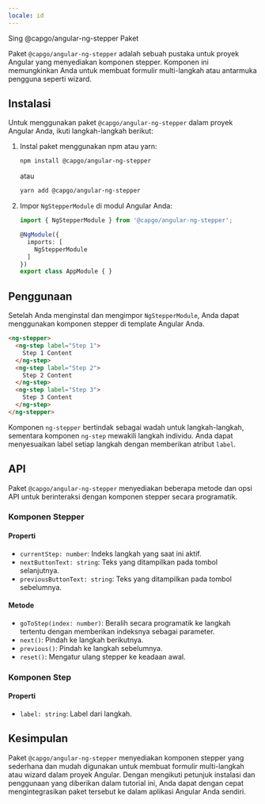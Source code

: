```yaml
---
locale: id
---
```


Sing @capgo/angular-ng-stepper Paket

Paket `@capgo/angular-ng-stepper` adalah sebuah pustaka untuk proyek Angular yang menyediakan komponen stepper. Komponen ini memungkinkan Anda untuk membuat formulir multi-langkah atau antarmuka pengguna seperti wizard.

## Instalasi

Untuk menggunakan paket `@capgo/angular-ng-stepper` dalam proyek Angular Anda, ikuti langkah-langkah berikut:

1. Instal paket menggunakan npm atau yarn:

   ```bash
   npm install @capgo/angular-ng-stepper
   ```

   atau

   ```bash
   yarn add @capgo/angular-ng-stepper
   ```

2. Impor `NgStepperModule` di modul Angular Anda:

   ```typescript
   import { NgStepperModule } from '@capgo/angular-ng-stepper';
   
   @NgModule({
     imports: [
       NgStepperModule
     ]
   })
   export class AppModule { }
   ```

## Penggunaan

Setelah Anda menginstal dan mengimpor `NgStepperModule`, Anda dapat menggunakan komponen stepper di template Angular Anda.

```html
<ng-stepper>
  <ng-step label="Step 1">
    Step 1 Content
  </ng-step>
  <ng-step label="Step 2">
    Step 2 Content
  </ng-step>
  <ng-step label="Step 3">
    Step 3 Content
  </ng-step>
</ng-stepper>
```

Komponen `ng-stepper` bertindak sebagai wadah untuk langkah-langkah, sementara komponen `ng-step` mewakili langkah individu. Anda dapat menyesuaikan label setiap langkah dengan memberikan atribut `label`.

## API

Paket `@capgo/angular-ng-stepper` menyediakan beberapa metode dan opsi API untuk berinteraksi dengan komponen stepper secara programatik.

### Komponen Stepper

#### Properti

- `currentStep: number`: Indeks langkah yang saat ini aktif.
- `nextButtonText: string`: Teks yang ditampilkan pada tombol selanjutnya.
- `previousButtonText: string`: Teks yang ditampilkan pada tombol sebelumnya.

#### Metode

- `goToStep(index: number)`: Beralih secara programatik ke langkah tertentu dengan memberikan indeksnya sebagai parameter.
- `next()`: Pindah ke langkah berikutnya.
- `previous()`: Pindah ke langkah sebelumnya.
- `reset()`: Mengatur ulang stepper ke keadaan awal.

### Komponen Step

#### Properti

- `label: string`: Label dari langkah.

## Kesimpulan

Paket `@capgo/angular-ng-stepper` menyediakan komponen stepper yang sederhana dan mudah digunakan untuk membuat formulir multi-langkah atau wizard dalam proyek Angular. Dengan mengikuti petunjuk instalasi dan penggunaan yang diberikan dalam tutorial ini, Anda dapat dengan cepat mengintegrasikan paket tersebut ke dalam aplikasi Angular Anda sendiri.